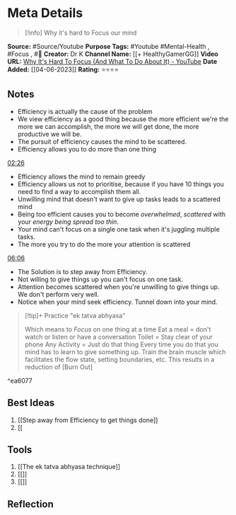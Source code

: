 # Meta Details

> [!info] 
> Why it's hard to Focus our mind

**Source:** #Source/Youtube
**Purpose Tags:** #Youtube #Mental-Health , #Focus , #🌱
**Creator:** Dr K
**Channel Name:** [[+ HealthyGamerGG]]
**Video URL:** [Why It's Hard To Focus (And What To Do About It) - YouTube](https://www.youtube.com/watch?v=kwCp41BqbzQ)
**Date Added:** [[04-06-2023]]
**Rating:** ⭐⭐⭐⭐

## Notes

- Efficiency is actually the cause of the problem
- We view efficiency as a good thing because the more efficient we're the more we can accomplish, the more we will get done, the more productive we will be.
- The pursuit of efficiency causes the mind to be scattered.
- Efficiency allows you to do more than one thing

[02:26](https://www.youtube.com/watch?v=kwCp41BqbzQ#t=146.60044)
- Efficiency allows the mind to remain greedy
- Efficiency allows us not to prioritise, because if you have 10 things you need to find a way to accomplish them all.
- Unwilling mind that doesn't want to give up tasks leads to a scattered mind
- Being too efficient causes you to become _overwhelmed_, _scattered_ with your _energy being spread too thin_.
- Your mind can't focus on a single one task when it's juggling multiple tasks.
- The more you try to do the more your attention is scattered

[06:06](https://www.youtube.com/watch?v=kwCp41BqbzQ#t=366.53311)
- The Solution is to step away from Efficiency.
- Not willing to give things up you can't focus on one task.
- Attention becomes scattered when you're unwilling to give things up. We don't perform very well.
- Notice when your mind seek efficiency. Tunnel down into your mind. 

> [!tip]+ Practice "ek tatva abhyasa" 
> 
> Which means to _Focus_ on one thing at a time
> Eat a meal = don't watch or listen or have a conversation
> Toilet = Stay clear of your phone
> Any Activity = Just do that thing
> Every time you do that you mind has to learn to give something up. Train the brain muscle which facilitates the flow state, setting boundaries, etc.
> This results in a reduction of [Burn Out]

^ea6077

## Best Ideas

1.  [[Step away from Efficiency to get things done]]
2.  [[

## Tools

1.  [[The ek tatva abhyasa technique]]
2.  [[]]
3.  [[]]

## Reflection